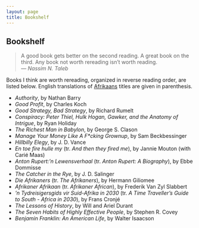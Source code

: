 ```yaml
---
layout: page
title: Bookshelf
---
```


## Bookshelf

>A good book gets better on the second reading.
>A great book on the third.
>Any book not worth rereading isn’t worth reading.<br>
— <cite>Nassim N. Taleb</cite>

Books I think are worth rereading, organized in reverse reading order, are listed below.
English translations of [Afrikaans](https://en.wikipedia.org/wiki/Afrikaans) titles are given in parenthesis.

  - *Authority*, by Nathan Barry
  - *Good Profit*, by Charles Koch
  - *Good Strategy, Bad Strategy*, by Richard Rumelt
  - *Conspiracy: Peter Thiel, Hulk Hogan, Gawker, and the Anatomy of Intrigue*, by Ryan Holiday
  - *The Richest Man in Babylon*, by George S. Clason
  - *Manage Your Money Like A F\*cking Grownup*, by Sam Beckbessinger
  - *Hillbilly Elegy*, by J. D. Vance
  - *En toe fire hulle my* (tr. *And then they fired me*), by Jannie Mouton (with Carié Maas)
  - *Anton Rupert:’n Lewensverhaal* (tr. *Anton Rupert: A Biography*), by Ebbe Dommisse
  - *The Catcher in the Rye*, by J. D. Salinger
  - *Die Afrikaners* (tr. *The Afrikaners*), by Hermann Giliomee
  - *Afrikaner Afrikaan* (tr. *Afrikaner African*), by Frederik Van Zyl Slabbert
  - *’n Tydreisigersgids vir Suid-Afrika in 2030*
    (tr. *A Time Traveller’s Guide to South - Africa in 2030*), by Frans Cronjé
  - *The Lessons of History*, by Will and Ariel Durant
  - *The Seven Habits of Highly Effective People*, by Stephen R. Covey
  - *Benjamin Franklin: An American Life*, by Walter Isaacson